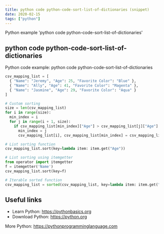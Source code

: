 ```yaml
---
title: python code python-code-sort-list-of-dictionaries (snippet)
date: 2020-02-15
tags: ["python"]
---
```

Python example 'python code python-code-sort-list-of-dictionaries'


## python code python-code-sort-list-of-dictionaries

Python code example: python code python-code-sort-list-of-dictionaries

```python
csv_mapping_list = [
  { "Name": "Jeremy", "Age": 25, "Favorite Color": "Blue" }, 
  { "Name": "Ally", "Age": 41, "Favorite Color": "Magenta" }, 
  { "Name": "Jasmine", "Age": 29, "Favorite Color": "Aqua" }
]

# Custom sorting
size = len(csv_mapping_list)
for i in range(size): 
  min_index = i 
  for j in range(i + 1, size): 
    if csv_mapping_list[min_index]["Age"] > csv_mapping_list[j]["Age"]: 
      min_index = j 
      csv_mapping_list[i], csv_mapping_list[min_index] = csv_mapping_list[min_index], csv_mapping_list[i]

# List sorting function
csv_mapping_list.sort(key=lambda item: item.get("Age"))

# List sorting using itemgetter
from operator import itemgetter
f = itemgetter('Name')
csv_mapping_list.sort(key=f)

# Iterable sorted function
csv_mapping_list = sorted(csv_mapping_list, key=lambda item: item.get("Age"))


```

## Useful links

- Learn Python: https://pythonbasics.org
- Download Python: https://python.org

More Python: https://pythonprogramminglanguage.com
